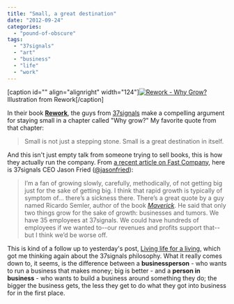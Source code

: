 ```yaml
---
title: "Small, a great destination"
date: "2012-09-24"
categories: 
  - "pound-of-obscure"
tags: 
  - "37signals"
  - "art"
  - "business"
  - "life"
  - "work"
---
```


\[caption id="" align="alignright" width="124"\][![Rework - Why Grow?](images/4419050212_298b3b824c.jpg "Rework - Why Grow?")](http://www.flickr.com/photos/37s/4419050212/) Illustration from Rework\[/caption\]

In their book [**Rework**](http://37signals.com/rework "REWORK: The new business book from 37signals"), the guys from [37signals](http://37signals.com "Web-based collaboration apps for small business") make a compelling argument for staying small in a chapter called "Why grow?" My favorite quote from that chapter:

> Small is not just a stepping stone. Small is a great destination in itself.

And this isn't just empty talk from someone trying to sell books, this is how they actually run the company. From [a recent article on Fast Company](http://www.fastcompany.com/3000852/37signals-earns-millions-each-year-its-ceo%E2%80%99s-model-his-cleaning-lady "37signals Earns Millions Each Year. Its CEO’s Model? His Cleaning Lady"), here is 37signals CEO Jason Fried ([@jasonfried](https://twitter.com/jasonfried "Jason Fried - It's simple until you make it complicated")):

> I’m a fan of growing slowly, carefully, methodically, of not getting big just for the sake of getting big. I think that rapid growth is typically of symptom of... there’s a sickness there. There’s a great quote by a guy named Ricardo Semler, author of the book _[Maverick](http://www.barnesandnoble.com/w/maverick-success-story-behind-the-worlds-most-unusaul-work-place-ricardo-semler/1104291050?ean=9780446670555)_. He said that only two things grow for the sake of growth: businesses and tumors. We have 35 employees at 37signals. We could have hundreds of employees if we wanted to--our revenues and profits support that--but I think we’d be worse off.

This is kind of a follow up to yesterday's post, [Living life for a living](http://artofliving.gbrettmiller.com/living-life-for-a-living/ "Living life for a living"), which got me thinking again about the 37signals philosophy. What it really comes down to, it seems, is the difference between a **businessperson** - who wants to run a business that makes money; big is better - and a **person in business** - who wants to build a business around something they do; the bigger the business gets, the less they get to do what they got into business for in the first place.
